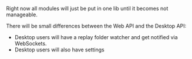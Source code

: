 Right now all modules will just be put in one lib until it becomes not manageable.


There will be small differences between the Web API and the Desktop API:
* Desktop users will have a replay folder watcher and get notified via WebSockets.
* Desktop users will also have settings

